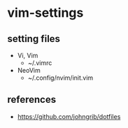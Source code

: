 #  vim-settings

## setting files

- Vi, Vim
  - ~/.vimrc
- NeoVim
  - ~/.config/nvim/init.vim

## references
  - https://github.com/johngrib/dotfiles

